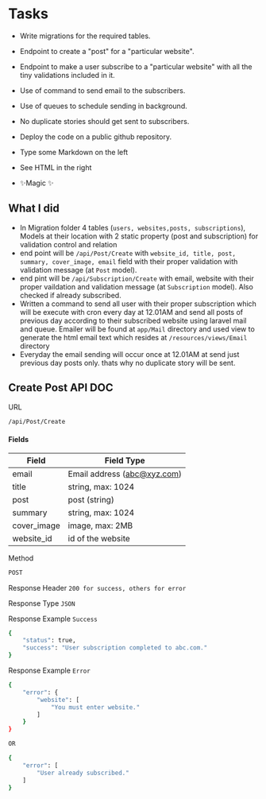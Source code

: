# Tasks

- Write migrations for the required tables.
- Endpoint to create a "post" for a "particular website".
- Endpoint to make a user subscribe to a "particular website" with all the tiny validations included in it.
- Use of command to send email to the subscribers.
- Use of queues to schedule sending in background.
- No duplicate stories should get sent to subscribers.
- Deploy the code on a public github repository.

- Type some Markdown on the left
- See HTML in the right
- ✨Magic ✨

## What I did

- In Migration folder 4 tables (```users, websites,posts, subscriptions```), Models at their location with 2 static property (post and subscription) for validation control and relation
- end point will be ```/api/Post/Create``` with ```website_id, title, post, summary, cover_image, email``` field with their proper validation with validation message (at ```Post``` model).
- end pint will be ```/api/Subscription/Create``` with email, website with their proper vaildation and validation message (at ```Subscription``` model). Also checked if already subscribed.
- Written a command to send all user with their proper subscription which will be execute with cron every day at 12.01AM and send all posts of previous day according to their subscribed website using laravel mail and queue. Emailer will be found at ```app/Mail``` directory and used view to generate the html email text which resides at ```/resources/views/Email``` directory
- Everyday the email sending will occur once at 12.01AM at send just previous day posts only. thats why no duplicate story will be sent.

## Create Post API DOC
URL
```sh
/api/Post/Create
```

#### Fields
| Field | Field Type |
|-------|------------|
|email| Email address (abc@xyz.com)|
|title|string, max: 1024|
|post| post (string)|
|summary| string, max: 1024|
|cover_image|image, max: 2MB|
|website_id|id of the website|

Method
```sh
POST
```
Response Header
```200 for success, others for error```


Response Type
```JSON```

Response Example ```Success```
```sh
{
    "status": true,
    "success": "User subscription completed to abc.com."
}
```

Response Example ```Error```
```sh
{
    "error": {
        "website": [
            "You must enter website."
        ]
    }
}

OR

{
    "error": [
        "User already subscribed."
    ]
}
```